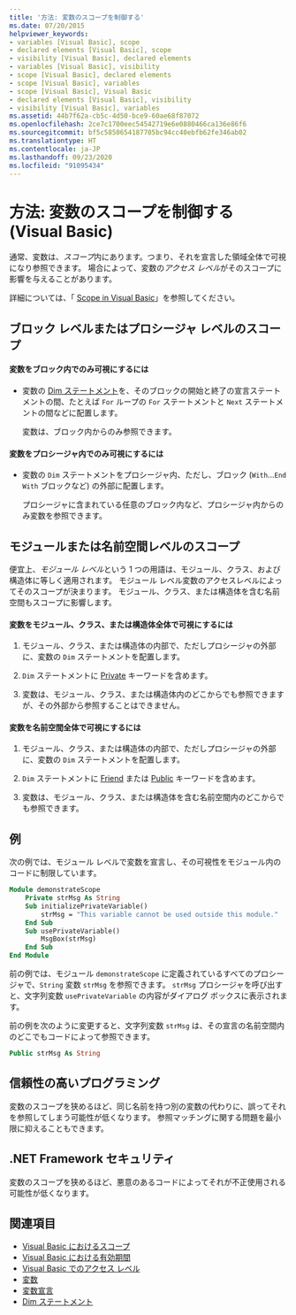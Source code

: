 ```yaml
---
title: '方法: 変数のスコープを制御する'
ms.date: 07/20/2015
helpviewer_keywords:
- variables [Visual Basic], scope
- declared elements [Visual Basic], scope
- visibility [Visual Basic], declared elements
- variables [Visual Basic], visibility
- scope [Visual Basic], declared elements
- scope [Visual Basic], variables
- scope [Visual Basic], Visual Basic
- declared elements [Visual Basic], visibility
- visibility [Visual Basic], variables
ms.assetid: 44b7f62a-cb5c-4d50-bce9-60ae68f87072
ms.openlocfilehash: 2ce7c1700eec54542719e6e0880466ca136e86f6
ms.sourcegitcommit: bf5c5850654187705bc94cc40ebfb62fe346ab02
ms.translationtype: HT
ms.contentlocale: ja-JP
ms.lasthandoff: 09/23/2020
ms.locfileid: "91095434"
---
```

# <a name="how-to-control-the-scope-of-a-variable-visual-basic"></a>方法: 変数のスコープを制御する (Visual Basic)

通常、変数は、*スコープ*内にあります。つまり、それを宣言した領域全体で可視になり参照できます。 場合によって、変数の*アクセス レベル*がそのスコープに影響を与えることがあります。  
  
 詳細については、「 [Scope in Visual Basic](scope.md)」を参照してください。  
  
## <a name="scope-at-block-or-procedure-level"></a>ブロック レベルまたはプロシージャ レベルのスコープ  
  
#### <a name="to-make-a-variable-visible-only-within-a-block"></a>変数をブロック内でのみ可視にするには  
  
- 変数の [Dim ステートメント](../../../language-reference/statements/dim-statement.md)を、そのブロックの開始と終了の宣言ステートメントの間、たとえば `For` ループの `For` ステートメントと `Next` ステートメントの間などに配置します。  
  
     変数は、ブロック内からのみ参照できます。  
  
#### <a name="to-make-a-variable-visible-only-within-a-procedure"></a>変数をプロシージャ内でのみ可視にするには  
  
- 変数の `Dim` ステートメントをプロシージャ内、ただし、ブロック (`With`...`End With` ブロックなど) の外部に配置します。  
  
     プロシージャに含まれている任意のブロック内など、プロシージャ内からのみ変数を参照できます。  
  
## <a name="scope-at-module-or-namespace-level"></a>モジュールまたは名前空間レベルのスコープ  

 便宜上、*モジュール レベル*という 1 つの用語は、モジュール、クラス、および構造体に等しく適用されます。 モジュール レベル変数のアクセスレベルによってそのスコープが決まります。 モジュール、クラス、または構造体を含む名前空間もスコープに影響します。  
  
#### <a name="to-make-a-variable-visible-throughout-a-module-class-or-structure"></a>変数をモジュール、クラス、または構造体全体で可視にするには  
  
1. モジュール、クラス、または構造体の内部で、ただしプロシージャの外部に、変数の `Dim` ステートメントを配置します。  
  
2. `Dim` ステートメントに [Private](../../../language-reference/modifiers/private.md) キーワードを含めます。  
  
3. 変数は、モジュール、クラス、または構造体内のどこからでも参照できますが、その外部から参照することはできません。  
  
#### <a name="to-make-a-variable-visible-throughout-a-namespace"></a>変数を名前空間全体で可視にするには  
  
1. モジュール、クラス、または構造体の内部で、ただしプロシージャの外部に、変数の `Dim` ステートメントを配置します。  
  
2. `Dim` ステートメントに [Friend](../../../language-reference/modifiers/friend.md) または [Public](../../../language-reference/modifiers/public.md) キーワードを含めます。  
  
3. 変数は、モジュール、クラス、または構造体を含む名前空間内のどこからでも参照できます。  
  
## <a name="example"></a>例  

 次の例では、モジュール レベルで変数を宣言し、その可視性をモジュール内のコードに制限しています。  
  
```vb  
Module demonstrateScope  
    Private strMsg As String  
    Sub initializePrivateVariable()  
        strMsg = "This variable cannot be used outside this module."  
    End Sub  
    Sub usePrivateVariable()  
        MsgBox(strMsg)  
    End Sub  
End Module  
```  
  
 前の例では、モジュール `demonstrateScope` に定義されているすべてのプロシージャで、`String` 変数 `strMsg` を参照できます。 `strMsg` プロシージャを呼び出すと、文字列変数 `usePrivateVariable` の内容がダイアログ ボックスに表示されます。  
  
 前の例を次のように変更すると、文字列変数 `strMsg` は、その宣言の名前空間内のどこでもコードによって参照できます。  
  
```vb  
Public strMsg As String  
```  
  
## <a name="robust-programming"></a>信頼性の高いプログラミング  

 変数のスコープを狭めるほど、同じ名前を持つ別の変数の代わりに、誤ってそれを参照してしまう可能性が低くなります。 参照マッチングに関する問題を最小限に抑えることもできます。  
  
## <a name="net-framework-security"></a>.NET Framework セキュリティ  

 変数のスコープを狭めるほど、悪意のあるコードによってそれが不正使用される可能性が低くなります。  
  
## <a name="see-also"></a>関連項目

- [Visual Basic におけるスコープ](scope.md)
- [Visual Basic における有効期間](lifetime.md)
- [Visual Basic でのアクセス レベル](access-levels.md)
- [変数](../variables/index.md)
- [変数宣言](../variables/variable-declaration.md)
- [Dim ステートメント](../../../language-reference/statements/dim-statement.md)
